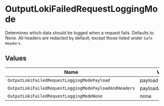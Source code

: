 # OutputLokiFailedRequestLoggingMode

Determines which data should be logged when a request fails. Defaults to None.  All headers are redacted by default, except those listed under `Safe Headers`.


## Values

| Name                                                  | Value                                                 |
| ----------------------------------------------------- | ----------------------------------------------------- |
| `OutputLokiFailedRequestLoggingModePayload`           | payload                                               |
| `OutputLokiFailedRequestLoggingModePayloadAndHeaders` | payloadAndHeaders                                     |
| `OutputLokiFailedRequestLoggingModeNone`              | none                                                  |